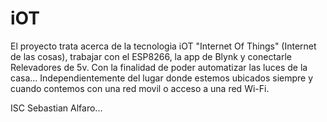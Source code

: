 # iOT

El proyecto trata acerca de la tecnologia iOT "Internet Of Things" (Internet de las cosas), trabajar con el ESP8266, la app de Blynk y 
conectarle Relevadores de 5v. Con la finalidad de poder automatizar las luces de la casa... Independientemente del lugar donde estemos 
ubicados siempre y cuando contemos con una red movil o acceso a una red Wi-Fi.

ISC Sebastian Alfaro...
